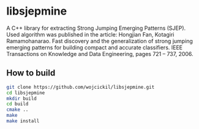 # libsjepmine
A C++ library for extracting Strong Jumping Emerging Patterns (SJEP). Used algorithm was published in the article: Hongjian Fan, Kotagiri Ramamohanarao. Fast discovery and the generalization of strong jumping emerging patterns for building compact and accurate classifiers. IEEE Transactions on Knowledge and Data Engineering, pages 721 – 737, 2006.


## How to build
```bash
git clone https://github.com/wojcickil/libsjepmine.git
cd libsjepmine
mkdir build
cd build
cmake ..
make
make install
```

